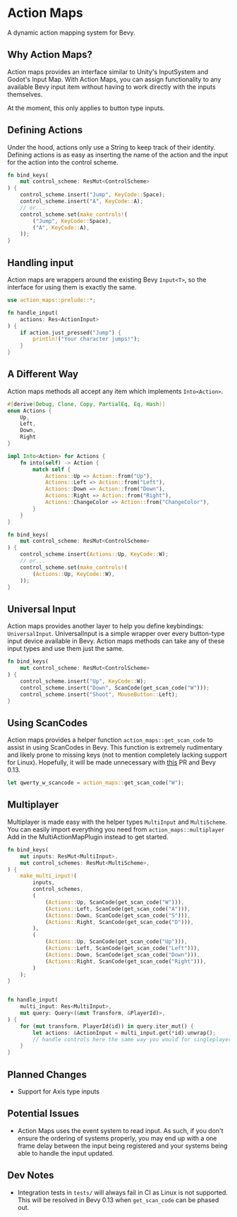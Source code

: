 # Action Maps

A dynamic action mapping system for Bevy.

## Why Action Maps?

Action maps provides an interface similar to Unity's InputSystem and Godot's
Input Map. With Action Maps, you can assign functionality to any available Bevy
input item without having to work directly with the inputs themselves. 

At the moment, this only applies to button type inputs. 

## Defining Actions

Under the hood, actions only use a String to keep track of their identity.
Defining actions is as easy as inserting the name of the action and the input
for the action into the control scheme. 

```rust
fn bind_keys(
    mut control_scheme: ResMut<ControlScheme>
) {
    control_scheme.insert("Jump", KeyCode::Space);
    control_scheme.insert("A", KeyCode::A);
    // or...
    control_scheme.set(make_controls!(
        ("Jump", KeyCode::Space),
        ("A", KeyCode::A),
    ));
}
```

## Handling input

Action maps are wrappers around the existing Bevy `Input<T>`, so the interface
for using them is exactly the same. 

```rust
use action_maps::prelude::*;

fn handle_input(
    actions: Res<ActionInput>
) {
    if action.just_pressed("Jump") {
        println!("Your character jumps!");
    }
}
```

## A Different Way

Action maps methods all accept any item which implements `Into<Action>`.

```rust
#[derive(Debug, Clone, Copy, PartialEq, Eq, Hash)]
enum Actions {
    Up,
    Left,
    Down,
    Right
}

impl Into<Action> for Actions {
    fn into(self) -> Action {
        match self {
            Actions::Up => Action::from("Up"),
            Actions::Left => Action::from("Left"),
            Actions::Down => Action::from("Down"),
            Actions::Right => Action::from("Right"),
            Actions::ChangeColor => Action::from("ChangeColor"),
        }
    }
}

fn bind_keys(
    mut control_scheme: ResMut<ControlScheme>
) {
    control_scheme.insert(Actions::Up, KeyCode::W);
    // or...
    control_scheme.set(make_controls!(
        (Actions::Up, KeyCode::W),
    ));
}
```

## Universal Input

Action maps provides another layer to help you define keybindings:
`UniversalInput`. UniversalInput is a simple wrapper over every button-type
input device available in Bevy. Action maps methods can take any of these input
types and use them just the same.

```rust
fn bind_keys(
    mut control_scheme: ResMut<ControlScheme>
) {
    control_scheme.insert("Up", KeyCode::W);
    control_scheme.insert("Down", ScanCode(get_scan_code("W")));
    control_scheme.insert("Shoot", MouseButton::Left);
}
```

## Using ScanCodes

Action maps provides a helper function `action_maps::get_scan_code` to
assist in using ScanCodes in Bevy. This function is extremely rudimentary and
likely prone to missing keys (not to mention completely lacking support for
Linux). Hopefully, it will be made unnecessary with
[this](https://github.com/bevyengine/bevy/pull/10702) PR and Bevy 0.13.

```rust
let qwerty_w_scancode = action_maps::get_scan_code("W");
```

## Multiplayer

Multiplayer is made easy with the helper types `MultiInput` and `MultiScheme`. You can
easily import everything you need from `action_maps::multiplayer` Add in
the MultiActionMapPlugin instead to get started. 

```rust
fn bind_keys(
    mut inputs: ResMut<MultiInput>,
    mut control_schemes: ResMut<MultiScheme>,
) {
    make_multi_input!(
        inputs,
        control_schemes,
        (
            (Actions::Up, ScanCode(get_scan_code("W"))),
            (Actions::Left, ScanCode(get_scan_code("A"))),
            (Actions::Down, ScanCode(get_scan_code("S"))),
            (Actions::Right, ScanCode(get_scan_code("D"))),
        ),
        (
            (Actions::Up, ScanCode(get_scan_code("Up"))),
            (Actions::Left, ScanCode(get_scan_code("Left"))),
            (Actions::Down, ScanCode(get_scan_code("Down"))),
            (Actions::Right, ScanCode(get_scan_code("Right"))),
        )
    );
}


fn handle_input(
    multi_input: Res<MultiInput>,
    mut query: Query<(&mut Transform, &PlayerId)>,
) {
    for (mut transform, PlayerId(id)) in query.iter_mut() {
        let actions: &ActionInput = multi_input.get(*id).unwrap();
        // handle controls here the same way you would for singleplayer!
    }
}
```

## Planned Changes

- Support for Axis type inputs

## Potential Issues

- Action Maps uses the event system to read input. As such, if you don't ensure
the ordering of systems properly, you may end up with a one frame delay between
the input being registered and your systems being able to handle the input
updated.

## Dev Notes

- Integration tests in `tests/` will always fail in CI as Linux is not supported. This
    will be resolved in Bevy 0.13 when `get_scan_code` can be phased out.
